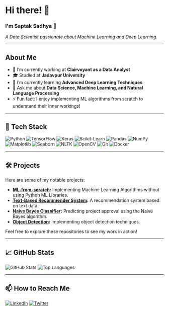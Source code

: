 # Hi there! 👋
### I'm Saptak Sadhya 🚀
_A Data Scientist passionate about Machine Learning and Deep Learning._

---

## About Me
- 🔭 I’m currently working at **Clairvoyant as a Data Analyst**
- 🎓 Studied at **Jadavpur University**
- 🌱 I’m currently learning **Advanced Deep Learning Techniques**
- 💬 Ask me about **Data Science, Machine Learning, and Natural Language Processing**
- ⚡ Fun fact: I enjoy implementing ML algorithms from scratch to understand their inner workings!

---

## 🚀 Tech Stack
![Python](https://img.shields.io/badge/-Python-3776AB?style=flat&logo=python&logoColor=white)
![TensorFlow](https://img.shields.io/badge/-TensorFlow-FF6F00?style=flat&logo=tensorflow&logoColor=white)
![Keras](https://img.shields.io/badge/-Keras-D00000?style=flat&logo=keras&logoColor=white)
![Scikit-Learn](https://img.shields.io/badge/-Scikit--Learn-F7931E?style=flat&logo=scikit-learn&logoColor=white)
![Pandas](https://img.shields.io/badge/-Pandas-150458?style=flat&logo=pandas&logoColor=white)
![NumPy](https://img.shields.io/badge/-NumPy-013243?style=flat&logo=numpy&logoColor=white)
![Matplotlib](https://img.shields.io/badge/-Matplotlib-11557C?style=flat&logo=matplotlib&logoColor=white)
![Seaborn](https://img.shields.io/badge/-Seaborn-3776AB?style=flat&logo=seaborn&logoColor=white)
![NLTK](https://img.shields.io/badge/-NLTK-85EA2D?style=flat&logo=nltk&logoColor=white)
![OpenCV](https://img.shields.io/badge/-OpenCV-5C3EE8?style=flat&logo=opencv&logoColor=white)
![Git](https://img.shields.io/badge/-Git-F05032?style=flat&logo=git&logoColor=white)
![Docker](https://img.shields.io/badge/-Docker-2496ED?style=flat&logo=docker&logoColor=white)

---

## 🛠️ Projects
Here are some of my notable projects:

- **[ML-from-scratch](https://github.com/sad1998/ML-from-scratch):** Implementing Machine Learning Algorithms without using Python ML Libraries.
- **[Text-Based Recommender System](https://github.com/sad1998/Text-Based-Recommender-System):** A recommendation system based on text data.
- **[Naive Bayes Classifier](https://github.com/sad1998/Naive-Bayes):** Predicting project approval using the Naive Bayes algorithm.
- **[Object Detection](https://github.com/sad1998/Object_Detection):** Implementing object detection techniques.

Feel free to explore these repositories to see my work in action!

---

## 📈 GitHub Stats
![GitHub Stats](https://github-readme-stats.vercel.app/api?username=sad1998&show_icons=true&theme=radical)
![Top Languages](https://github-readme-stats.vercel.app/api/top-langs/?username=sad1998&layout=compact&theme=radical)

---

## 📫 How to Reach Me
[![LinkedIn](https://img.shields.io/badge/-LinkedIn-0A66C2?style=flat&logo=linkedin&logoColor=white)](https://www.linkedin.com/in/saptaksadhya/)
[![Twitter](https://img.shields.io/badge/-Twitter-1DA1F2?style=flat&logo=twitter&logoColor=white)](https://twitter.com/saptaksadhya)
